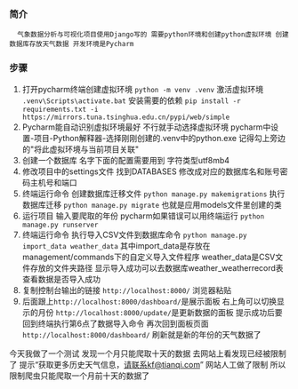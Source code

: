 ### 简介
      气象数据分析与可视化项目使用Django写的 需要python环境和创建python虚拟环境 创建数据库存放天气数据 开发环境是Pycharm 
### 步骤

1. 打开pycharm终端创建虚拟环境 `python -m venv .venv` 激活虚拟环境 `.venv\Scripts\activate.bat`  安装需要的依赖 `pip install -r requirements.txt -i https://mirrors.tuna.tsinghua.edu.cn/pypi/web/simple` 
2. Pycharm能自动识别虚拟环境最好 不行就手动选择虚拟环境 pycharm中设置-项目-Python解释器-选择刚刚创建的.venv中的python.exe 记得勾上旁边的"将此虚拟环境与当前项目关联"
3. 创建一个数据库 名字下面的配置需要用到 字符类型utf8mb4 
4. 修改项目中的settings文件 找到DATABASES 修改成对应的数据库名和账号密码主机号和端口
5. 终端运行命令 创建数据库迁移文件 `python manage.py makemigrations`  执行数据库迁移 `python manage.py migrate` 也就是应用models文件里创建的类
6. 运行项目 输入要爬取的年份 pycharm如果错误可以用终端运行 `python manage.py runserver` 
7. 终端运行命令 执行导入CSV文件到数据库命令 `python manage.py import_data weather_data` 其中import_data是存放在management/commands下的自定义导入文件程序 weather_data是CSV文件存放的文件夹路径  显示导入成功可以去数据库weather_weatherrecord表查看数据是否导入成功
8. 复制控制台输出的链接 `http://localhost:8000/` 浏览器粘贴
9. 后面跟上`http://localhost:8000/dashboard/`是展示面板 右上角可以切换显示的月份 `http://localhost:8000/update/`是更新数据的面板 提示成功后要回到终端执行第6点了数据导入命令 再次回到面板页面`http://localhost:8000/dashboard/` 刷新就是新的年份的天气数据了

今天我做了一个测试 发现一个月只能爬取十天的数据 去网站上看发现已经被限制了 提示“获取更多历史天气信息，请联系kf@tianqi.com” 网站人工做了限制 所以限制爬虫只能爬取一个月前十天的数据了
